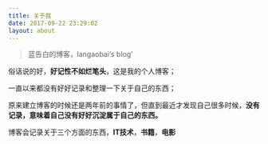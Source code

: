 ```yaml
---
title: 关于我
date: 2017-09-22 23:29:02
layout: about
---
```

> 蓝告白的博客，langaobai‘s blog’

俗话说的好，**好记性不如烂笔头**，这是我的个人博客；

一直以来都没有好好记录和整理一下关于自己的东西；

原来建立博客的时候还是两年前的事情了，但直到最近才发现自己很多时候，**没有记录，意味着自己没有好好沉淀属于自己的东西。**

博客会记录关于三个方面的东西，**IT技术**，**书籍**，**电影**